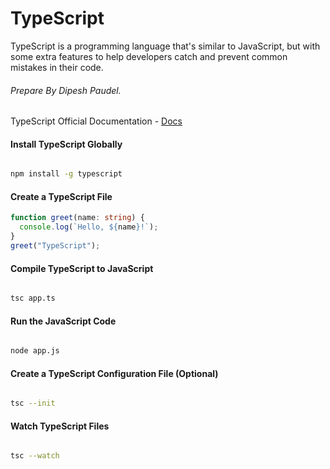 # TypeScript

TypeScript is a programming language that's similar to JavaScript, but with some extra features to help developers catch and prevent common mistakes in their code.

###### Prepare By Dipesh Paudel.

TypeScript Official Documentation - [Docs](https://www.typescriptlang.org/docs/)

#### Install TypeScript Globally

```sh

npm install -g typescript

```

#### Create a TypeScript File

```typescript
function greet(name: string) {
  console.log(`Hello, ${name}!`);
}
greet("TypeScript");
```

#### Compile TypeScript to JavaScript

```sh

tsc app.ts

```

#### Run the JavaScript Code

```sh

node app.js

```

#### Create a TypeScript Configuration File (Optional)

```sh

tsc --init

```

#### Watch TypeScript Files

```sh

tsc --watch

```
